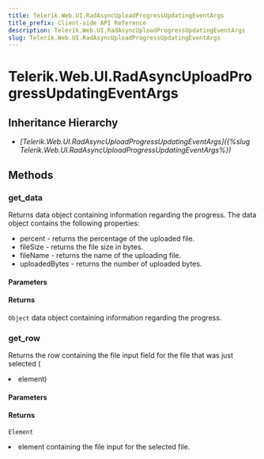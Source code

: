 ```yaml
---
title: Telerik.Web.UI.RadAsyncUploadProgressUpdatingEventArgs
title_prefix: Client-side API Reference
description: Telerik.Web.UI.RadAsyncUploadProgressUpdatingEventArgs
slug: Telerik.Web.UI.RadAsyncUploadProgressUpdatingEventArgs
---
```


# Telerik.Web.UI.RadAsyncUploadProgressUpdatingEventArgs

## Inheritance Hierarchy

* *[Telerik.Web.UI.RadAsyncUploadProgressUpdatingEventArgs]({%slug Telerik.Web.UI.RadAsyncUploadProgressUpdatingEventArgs%})*


## Methods

### get_data

Returns data object containing information regarding the progress. The data object contains the following properties:
- percent - returns the percentage of the uploaded file.
- fileSize - returns the file size in bytes.
- fileName - returns the name of the uploading file.
- uploadedBytes - returns the number of uploaded bytes.

#### Parameters

#### Returns

`Object` data object containing information regarding the progress.
### get_row

Returns the row containing the file input field for the file that was just selected (<LI> element)

#### Parameters

#### Returns

`Element` <LI> element containing the file input for the selected file.


